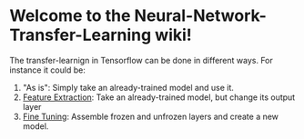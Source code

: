 # Welcome to the Neural-Network-Transfer-Learning wiki!


The transfer-learnign in Tensorflow can be done in different ways. For instance it could be:

1. "As is": Simply take an already-trained model and use it.
2. [Feature Extraction](https://github.com/salman-/Neural-Network-Transfer-Learning/wiki/Feature-Extraction): Take an already-trained model, but change its output layer
3. [Fine Tuning](https://github.com/salman-/Neural-Network-Transfer-Learning/wiki/Fine-tuning): Assemble frozen and unfrozen layers and create a new model.
